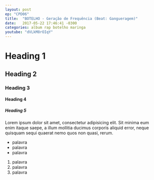 ```yaml
---
layout: post
ep: "CPD06"
title:  "BOTELHO - Geração de Frequência (Beat: Gangueragem)"
date:   2017-05-22 17:46:41 -0300
categories: album rap botelho maringa
youtube: "dVLkM8rOIqY"
---
```


# Heading 1

## Heading 2

### Heading 3

#### Heading 4

##### Heading 5

Lorem ipsum dolor sit amet, consectetur adipisicing elit. Sit minima eum enim itaque saepe, a illum mollitia ducimus corporis aliquid error, neque quisquam sequi quaerat nemo quos non quasi, rerum.

- palavra
- palavra
- palavra

1. palavra
1. palavra
1. palavra
